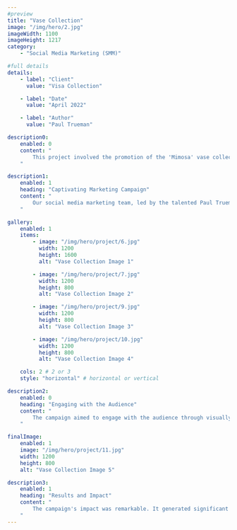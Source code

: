 ```yaml
---
#preview
title: "Vase Collection"
image: "/img/hero/2.jpg"
imageWidth: 1100
imageHeight: 1217
category: 
    - "Social Media Marketing (SMM)"

#full details
details:
    - label: "Client"
      value: "Visa Collection"

    - label: "Date"
      value: "April 2022"

    - label: "Author"
      value: "Paul Trueman"

description0:
    enabled: 0
    content: "
        This project involved the promotion of the 'Mimosa' vase collection on Envato Market, a leading online marketplace. The challenge was to create a compelling social media marketing campaign that would attract attention to these exquisite vases.
    "

description1:
    enabled: 1
    heading: "Captivating Marketing Campaign"
    content: "
        Our social media marketing team, led by the talented Paul Trueman, crafted a captivating marketing campaign. It focused on highlighting the beauty and uniqueness of the 'Mimosa' vase collection to entice potential buyers.
    "

gallery: 
    enabled: 1
    items:
        - image: "/img/hero/project/6.jpg"
          width: 1200
          height: 1600
          alt: "Vase Collection Image 1"

        - image: "/img/hero/project/7.jpg"
          width: 1200
          height: 800
          alt: "Vase Collection Image 2"

        - image: "/img/hero/project/9.jpg"
          width: 1200
          height: 800
          alt: "Vase Collection Image 3"

        - image: "/img/hero/project/10.jpg"
          width: 1200
          height: 800
          alt: "Vase Collection Image 4"

    cols: 2 # 2 or 3
    style: "horizontal" # horizontal or vertical

description2:
    enabled: 0
    heading: "Engaging with the Audience"
    content: "
        The campaign aimed to engage with the audience through visually appealing content. Each image showcased the vases' intricate designs and unique features, sparking curiosity and interest.
    "

finalImage:
    enabled: 1
    image: "/img/hero/project/11.jpg"
    width: 1200
    height: 800
    alt: "Vase Collection Image 5"

description3:
    enabled: 1
    heading: "Results and Impact"
    content: "
        The campaign's impact was remarkable. It generated significant buzz on social media, resulting in increased engagement and inquiries about the 'Mimosa' vase collection. It's a testament to the power of effective social media marketing.
    "
---
```

